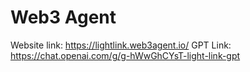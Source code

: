 # Web3 Agent

Website link: https://lightlink.web3agent.io/
GPT Link: https://chat.openai.com/g/g-hWwGhCYsT-light-link-gpt
